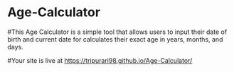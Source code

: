 # Age-Calculator

#This Age Calculator is a simple tool that allows users to input their date of birth and current date for  calculates their exact age in years, months, and days.

#Your site is live at    https://tripurari98.github.io/Age-Calculator/
